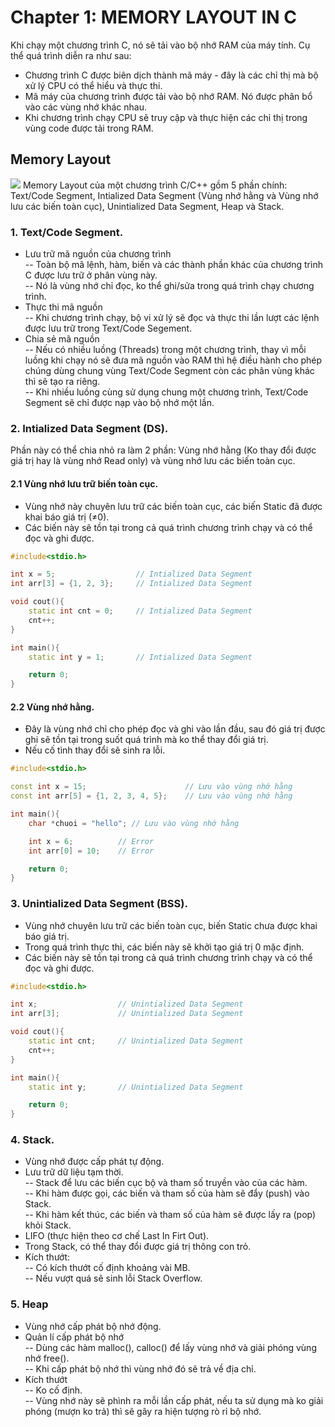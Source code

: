 # Chapter 1: MEMORY LAYOUT IN C         
Khi chạy một chương trình C, nó sẽ tải vào bộ nhớ RAM của máy tính. Cụ thể quá trình diễn ra như sau:
- Chương trình C được biên dịch thành mã máy - đây là các chỉ thị mà bộ xử lý CPU có thể hiểu và thực thi.      
- Mã máy của chương trình được tải vào bộ nhớ RAM. Nó được phân bổ vào các vùng nhớ khác nhau.      
- Khi chương trình chạy CPU sẽ truy cập và thực hiện các chỉ thị trong vùng code được tải trong RAM.        
## Memory Layout
![](https://scaler.com/topics/images/Diagram-for-memory-structure-of-C.webp)
Memory Layout của một chương trình C/C++ gồm 5 phần chính: Text/Code Segment, Intialized Data Segment (Vùng nhớ hằng và Vùng nhớ lưu các biến toàn cục), Unintialized Data Segment, Heap và Stack.        

### 1. Text/Code Segment.
- Lưu trữ mã nguồn của chương trình    
    -- Toàn bộ mã lệnh, hàm, biến và các thành phần khác của chương trình C được lưu trữ ở phân vùng này.       
    -- Nó là vùng nhớ chỉ đọc, ko thể ghi/sửa trong quá trình chạy chương trình.        
- Thực thi mã nguồn     
    -- Khi chương trình chạy, bộ vi xử lý sẽ đọc và thực thi lần lượt các lệnh được lưu trữ trong Text/Code Segement.           
- Chia sẻ mã nguồn      
    -- Nếu có nhiều luồng (Threads) trong một chương trình, thay vì mỗi luồng khi chạy nó sẽ đưa mã nguồn vào RAM thì hệ điều hành cho phép chúng dùng chung vùng Text/Code Segment còn các phân vùng khác thì sẽ tạo ra riêng.     
    -- Khi nhiều luồng cùng sử dụng chung một chương trình, Text/Code Segment sẽ chỉ được nạp vào bộ nhớ một lần.       
### 2. Intialized Data Segment (DS).     
Phần này có thể chia nhỏ ra làm 2 phần: Vùng nhớ hằng (Ko thay đổi được giá trị hay là vùng nhớ Read only) và vùng nhớ lưu các biến toàn cục.       
#### 2.1 Vùng nhớ lưu trữ biến toàn cục.    
* Vùng nhớ này chuyên lưu trữ các biến toàn cục, các biến Static đã được khai báo giá trị (≠0).
* Các biến này sẽ tồn tại trong cả quá trình chương trình chạy và có thể đọc và ghi được.       
```cpp
#include<stdio.h>

int x = 5;                  // Intialized Data Segment
int arr[3] = {1, 2, 3};     // Intialized Data Segment

void cout(){
    static int cnt = 0;     // Intialized Data Segment
    cnt++;
}

int main(){
    static int y = 1;       // Intialized Data Segment

    return 0;
}
```
#### 2.2 Vùng nhớ hằng.      
- Đây là vùng nhớ chỉ cho phép đọc và ghi vào lần đầu, sau đó giá trị được ghi sẽ tồn tại trong suốt quá trình mà ko thể thay đổi giá trị. 
- Nếu cố tình thay đổi sẽ sinh ra lỗi.      
```cpp
#include<stdio.h>

const int x = 15;                      // Lưu vào vùng nhớ hằng
const int arr[5] = {1, 2, 3, 4, 5};    // Lưu vào vùng nhớ hằng

int main(){
    char *chuoi = "hello"; // Lưu vào vùng nhớ hằng

    int x = 6;          // Error
    int arr[0] = 10;    // Error

    return 0;
}
```

### 3. Unintialized Data Segment (BSS).
* Vùng nhớ chuyên lưu trữ các biến toàn cục, biến Static chưa được khai báo giá trị.      
* Trong quá trình thực thi, các biến này sẽ khởi tạo giá trị 0 mặc định.
* Các biến này sẽ tồn tại trong cả quá trình chương trình chạy và có thể đọc và ghi được.
```cpp
#include<stdio.h>

int x;                  // Unintialized Data Segment
int arr[3];             // Unintialized Data Segment

void cout(){
    static int cnt;     // Unintialized Data Segment
    cnt++;
}

int main(){
    static int y;       // Unintialized Data Segment

    return 0;
}
```
### 4. Stack.  
- Vùng nhớ được cấp phát tự động.     
- Lưu trữ dữ liệu tạm thời.                
  -- Stack để lưu các biến cục bộ và tham số truyền vào của các hàm.                      
  -- Khi hàm được gọi, các biến và tham số của hàm sẽ đẩy (push) vào Stack.                 
  -- Khi hàm kết thúc, các biến và tham số của hàm sẽ được lấy ra (pop) khỏi Stack.            
- LIFO (thực hiện theo cơ chế Last In Firt Out).  
- Trong Stack, có thể thay đổi được giá trị thông con trỏ.      
- Kích thướt:            
  -- Có kích thướt cố định khoảng vài MB.            
  -- Nếu vượt quá sẽ sinh lỗi Stack Overflow.      
### 5. Heap
- Vùng nhớ cấp phát bộ nhớ động.
- Quản lí cấp phát bộ nhớ                
  -- Dùng các hàm malloc(), calloc() để lấy vùng nhớ và giải phóng vùng nhớ free().            
  -- Khi cấp phát bộ nhớ thì vùng nhớ đó sẽ trả về địa chỉ.            
- Kích thướt                
  -- Ko cố định.            
  -- Vùng nhớ này sẽ phình ra mỗi lần cấp phát, nếu ta sử dụng mà ko giải phóng (mượn ko trả) thì sẽ gây ra hiện tượng rò rỉ bộ nhớ.            
